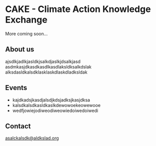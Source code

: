 # CAKE - Climate Action Knowledge Exchange  
More coming soon...  

## About us  
ajsdlkjadlkjasldkjsalkdjaslkjdsalkjasd  
asdmkasjdkasdkasdlkasdlaksldksalkdslak  
alksdasldkalsdklasklaskdlaskdladksldak  

## Events  
- kajdkadsjkasdjalsdjkdsjadksjkasjdksa 
- kalsdkalsdkasldkaslkdewowoekeowewooe  
- wedfjowiejodiweodiweowiedoiwedoiwedi  

## Contact  
asalckalsdk@aldkslad.org
